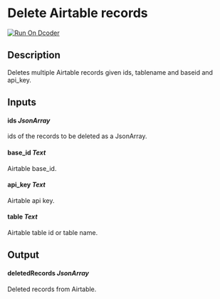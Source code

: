 # Delete Airtable records

[![Run On Dcoder](https://static-content.dcoder.tech/dcoder-assets/run-on-dcoder.svg)](https://code.dcoder.tech/feed/block/610bbc6f46752616128f5e4f)

## Description

Deletes multiple Airtable records given ids, tablename and baseid and api_key.

## Inputs

#### **ids** _JsonArray_

ids of the records to be deleted as a JsonArray.

#### **base_id** _Text_

Airtable base_id.

#### **api_key** _Text_

Airtable api key.

#### **table** _Text_

Airtable table id or table name.

## Output

#### **deletedRecords** _JsonArray_

Deleted records from Airtable.
